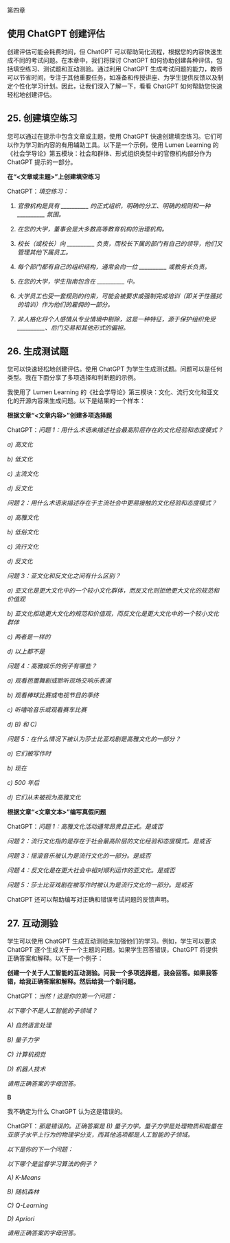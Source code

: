 第四章

## 使用 ChatGPT 创建评估

创建评估可能会耗费时间，但 ChatGPT 可以帮助简化流程，根据您的内容快速生成不同的考试问题。在本章中，我们将探讨 ChatGPT 如何协助创建各种评估，包括填空练习、测试题和互动测验。通过利用 ChatGPT 生成考试问题的能力，教师可以节省时间，专注于其他重要任务，如准备和传授讲座、为学生提供反馈以及制定个性化学习计划。因此，让我们深入了解一下，看看 ChatGPT 如何帮助您快速轻松地创建评估。

## 25\. 创建填空练习

您可以通过在提示中包含文章或主题，使用 ChatGPT 快速创建填空练习。它们可以作为学习新内容的有用辅助工具。以下是一个示例，使用 Lumen Learning 的《社会学导论》第五模块：社会和群体、形式组织类型中的官僚机构部分作为 ChatGPT 提示的一部分。

**在“<文章或主题>”上创建填空练习**

ChatGPT：*填空练习：*

1.  *官僚机构是具有 __________ 的正式组织，明确的分工、明确的规则和一种 __________ 氛围。*

1.  *在您的大学，董事会是大多数高等教育机构的治理机构。*

1.  *校长（或校长）向 __________ 负责，而校长下属的部门有自己的领导，他们又管理其他下属员工。*

1.  *每个部门都有自己的组织结构，通常会向一位 __________ 或教务长负责。*

1.  *在您的大学，学生指南包含在 __________ 中。*

1.  *大学员工也受一套规则的约束，可能会被要求或强制完成培训（即关于性骚扰的培训）作为他们的雇佣的一部分。*

1.  *非人格化将个人感情从专业情境中剔除，这是一种特征，源于保护组织免受 __________、后门交易和其他形式的偏袒。*

## 26\. 生成测试题

您可以快速轻松地创建评估。使用 ChatGPT 为学生生成测试题。问题可以是任何类型。我在下面分享了多项选择和判断题的示例。

我使用了 Lumen Learning 的《社会学导论》第三模块：文化、流行文化和亚文化的开源内容来生成问题。以下是结果的一个样本：

**根据文章“<文章内容>”创建多项选择题**

ChatGPT：*问题 1：用什么术语来描述社会最高阶层存在的文化经验和态度模式？*

*a) 高文化*

*b) 低文化*

*c) 主流文化*

*d) 反文化*

*问题 2：用什么术语来描述存在于主流社会中更易接触的文化经验和态度模式？*

*a) 高雅文化*

*b) 低俗文化*

*c) 流行文化*

*d) 反文化*

*问题 3：亚文化和反文化之间有什么区别？*

*a) 亚文化是更大文化中的一个较小文化群体，而反文化则拒绝更大文化的规范和价值观*

*b) 亚文化拒绝更大文化的规范和价值观，而反文化是更大文化中的一个较小文化群体*

*c) 两者是一样的*

*d) 以上都不是*

*问题 4：高雅娱乐的例子有哪些？*

*a) 观看芭蕾舞剧或聆听现场交响乐表演*

*b) 观看棒球比赛或电视节目的季终*

*c) 听嘻哈音乐或观看赛车比赛*

*d) B) 和 C)*

*问题 5：在什么情况下被认为莎士比亚戏剧是高雅文化的一部分？*

*a) 它们被写作时*

*b) 现在*

*c) 500 年后*

*d) 它们从未被视为高雅文化*

**根据文章“<文章文本>”编写真假问题**

ChatGPT：*问题 1：高雅文化活动通常昂贵且正式。是或否*

*问题 2：流行文化指的是存在于社会最高阶层的文化经验和态度模式。是或否*

*问题 3：摇滚音乐被认为是流行文化的一部分。是或否*

*问题 4：反文化是在更大社会中相对顺利运作的亚文化。是或否*

*问题 5：莎士比亚戏剧在被写作时被认为是流行文化的一部分。是或否*

ChatGPT 还可以帮助编写对正确和错误考试问题的反馈声明。

## 27\. 互动测验

学生可以使用 ChatGPT 生成互动测验来加强他们的学习。例如，学生可以要求 ChatGPT 逐个生成关于一个主题的问题。如果学生回答错误，ChatGPT 将提供正确答案和解释。以下是一个例子：

**创建一个关于人工智能的互动测验。问我一个多项选择题，我会回答。如果我答错，给我正确答案和解释。然后给我一个新问题。**

ChatGPT：*当然！这是你的第一个问题：*

*以下哪个不是人工智能的子领域？*

*A) 自然语言处理*

*B) 量子力学*

*C) 计算机视觉*

*D) 机器人技术*

*请用正确答案的字母回答。*

**B**

我不确定为什么 ChatGPT 认为这是错误的。

ChatGPT：*那是错误的。正确答案是 B) 量子力学。量子力学是处理物质和能量在亚原子水平上行为的物理学分支，而其他选项都是人工智能的子领域。*

*以下是你的下一个问题：*

*以下哪个是监督学习算法的例子？*

*A) K-Means*

*B) 随机森林*

*C) Q-Learning*

*D) Apriori*

*请用正确答案的字母回答。*
